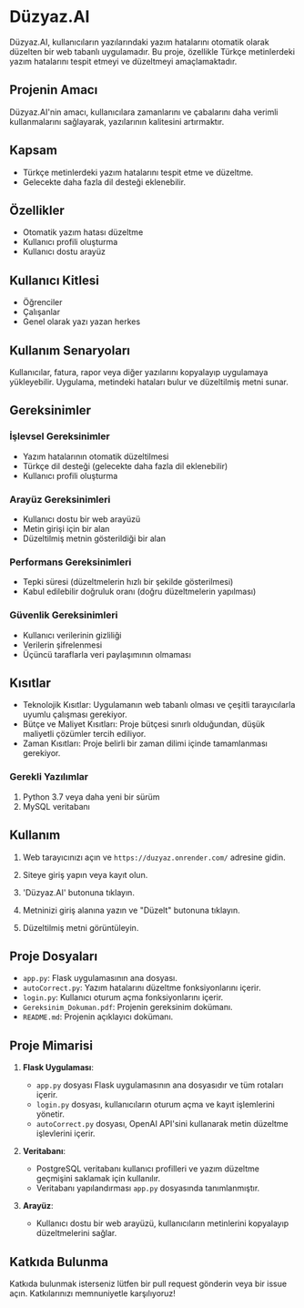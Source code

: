 # Düzyaz.AI

Düzyaz.AI, kullanıcıların yazılarındaki yazım hatalarını otomatik olarak düzelten bir web tabanlı uygulamadır. Bu proje, özellikle Türkçe metinlerdeki yazım hatalarını tespit etmeyi ve düzeltmeyi amaçlamaktadır.

## Projenin Amacı

Düzyaz.AI'nin amacı, kullanıcılara zamanlarını ve çabalarını daha verimli kullanmalarını sağlayarak, yazılarının kalitesini artırmaktır. 

## Kapsam

- Türkçe metinlerdeki yazım hatalarını tespit etme ve düzeltme.
- Gelecekte daha fazla dil desteği eklenebilir.

## Özellikler

- Otomatik yazım hatası düzeltme
- Kullanıcı profili oluşturma
- Kullanıcı dostu arayüz

## Kullanıcı Kitlesi

- Öğrenciler
- Çalışanlar
- Genel olarak yazı yazan herkes

## Kullanım Senaryoları

Kullanıcılar, fatura, rapor veya diğer yazılarını kopyalayıp uygulamaya yükleyebilir. Uygulama, metindeki hataları bulur ve düzeltilmiş metni sunar.

## Gereksinimler

### İşlevsel Gereksinimler

- Yazım hatalarının otomatik düzeltilmesi
- Türkçe dil desteği (gelecekte daha fazla dil eklenebilir)
- Kullanıcı profili oluşturma

### Arayüz Gereksinimleri

- Kullanıcı dostu bir web arayüzü
- Metin girişi için bir alan
- Düzeltilmiş metnin gösterildiği bir alan

### Performans Gereksinimleri

- Tepki süresi (düzeltmelerin hızlı bir şekilde gösterilmesi)
- Kabul edilebilir doğruluk oranı (doğru düzeltmelerin yapılması)

### Güvenlik Gereksinimleri

- Kullanıcı verilerinin gizliliği
- Verilerin şifrelenmesi
- Üçüncü taraflarla veri paylaşımının olmaması

## Kısıtlar

- Teknolojik Kısıtlar: Uygulamanın web tabanlı olması ve çeşitli tarayıcılarla uyumlu çalışması gerekiyor.
- Bütçe ve Maliyet Kısıtları: Proje bütçesi sınırlı olduğundan, düşük maliyetli çözümler tercih ediliyor.
- Zaman Kısıtları: Proje belirli bir zaman dilimi içinde tamamlanması gerekiyor.


### Gerekli Yazılımlar

1. Python 3.7 veya daha yeni bir sürüm
2. MySQL veritabanı

## Kullanım

1. Web tarayıcınızı açın ve `https://duzyaz.onrender.com/` adresine gidin.

2. Siteye giriş yapın veya kayıt olun.

3. 'Düzyaz.AI' butonuna tıklayın.

4. Metninizi giriş alanına yazın ve "Düzelt" butonuna tıklayın.

6. Düzeltilmiş metni görüntüleyin.

## Proje Dosyaları

- `app.py`: Flask uygulamasının ana dosyası.
- `autoCorrect.py`: Yazım hatalarını düzeltme fonksiyonlarını içerir.
- `login.py`: Kullanıcı oturum açma fonksiyonlarını içerir.
- `Gereksinim_Dokuman.pdf`: Projenin gereksinim dokümanı.
- `README.md`: Projenin açıklayıcı dokümanı.

## Proje Mimarisi

1. **Flask Uygulaması**:
   - `app.py` dosyası Flask uygulamasının ana dosyasıdır ve tüm rotaları içerir.
   - `login.py` dosyası, kullanıcıların oturum açma ve kayıt işlemlerini yönetir.
   - `autoCorrect.py` dosyası, OpenAI API'sini kullanarak metin düzeltme işlevlerini içerir.

2. **Veritabanı**:
   - PostgreSQL veritabanı kullanıcı profilleri ve yazım düzeltme geçmişini saklamak için kullanılır.
   - Veritabanı yapılandırması `app.py` dosyasında tanımlanmıştır.

3. **Arayüz**:
   - Kullanıcı dostu bir web arayüzü, kullanıcıların metinlerini kopyalayıp düzeltmelerini sağlar.

## Katkıda Bulunma

Katkıda bulunmak isterseniz lütfen bir pull request gönderin veya bir issue açın. Katkılarınızı memnuniyetle karşılıyoruz!

